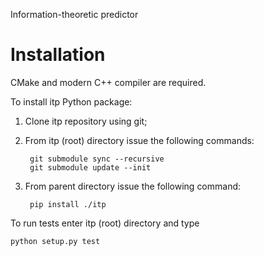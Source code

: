 Information-theoretic predictor

# Installation
CMake and modern C++ compiler are required.

To install itp Python package:
1. Clone itp repository using git;
2. From itp (root) directory issue the following commands:
 
        git submodule sync --recursive
        git submodule update --init

3. From parent directory issue the following command:

        pip install ./itp

To run tests enter itp (root) directory and type

    python setup.py test
